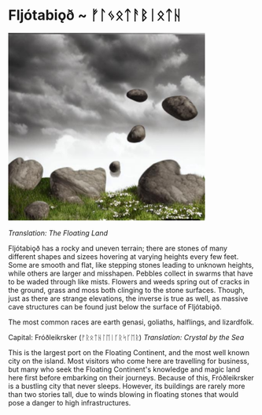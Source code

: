 # Fljótabiǫð ~ ᚠᛚᛃᛟᛏᚨᛒᛁᛟᛏᚺ

<img src="/assets/Images/Worlds/fljotabioth.png" width="400"/>

*Translation: The Floating Land*

Fljótabiǫð has a rocky and uneven terrain; there are stones of many different shapes and sizees hovering at varying heights every few feet. Some are smooth and flat, like stepping stones leading to unknown heights, while others are larger and misshapen. Pebbles collect in swarms that have to be waded through like mists. Flowers and weeds spring out of cracks in the ground, grass and moss both clinging to the stone surfaces. Though, just as there are strange elevations, the inverse is true as well, as massive cave structures can be found just below the surface of Fljótabiǫð.

The most common races are earth genasi, goliaths, halflings, and lizardfolk. 

Capital: Fróðleikrsker (ᚠᚱᛟᛏᚺᛚᛖᛁᚴᚱᛋᚴᛖᚱ)
*Translation: Crystal by the Sea*

This is the largest port on the Floating Continent, and the most well known city on the island. Most visitors who come here are travelling for business, but many who seek the Floating Continent's knowledge and magic land here first before embarking on their journeys. Because of this, Fróðleikrsker is a bustling city that never sleeps. However, its buildings are rarely more than two stories tall, due to winds blowing in floating stones that would pose a danger to high infrastructures. 